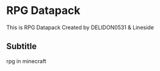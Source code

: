 # RPG Datapack

This is RPG Datapack
Created by DELIDON0531 & Lineside

## Subtitle
rpg in minecraft